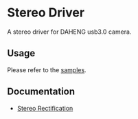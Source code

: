 # Stereo Driver

A stereo driver for DAHENG usb3.0 camera.

## Usage

Please refer to the [samples](sample/).

## Documentation

* [Stereo Rectification](./doc/StereoRectify.md)
